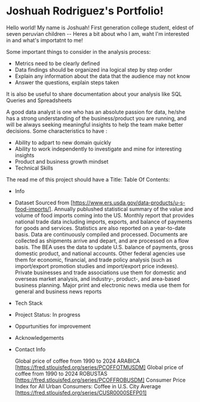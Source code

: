 # Joshuah Rodriguez's Portfolio!
Hello world!
My name is Joshuah! First generation college student, eldest of seven peruvian children --
Heres a bit about who I am, waht I'm interested in and what's importatnt to me! 

Some important things to consider in the analysis process: 
- Metrics need to be clearly defined
- Data findings should be organized ina logical step by step order
- Explain any information about the data that the audience may not know
- Answer the questions, explain steps taken 

It is also be useful to share documentation about your analysis like SQL Queries and Spreadsheets


A good data analyst is one who has an absolute passion for data, he/she has a strong understanding of the business/product you are running, and will be always seeking meaningful insights to help the team make better decisions.
Some characteristics to have :
- Ability to adpart to new domain quickly
- Ability to work independently to investigate and mine for interesting insights
- Product and business growth mindset
- Technical Skills

  
The read me of this project should have a 
Title: 
Table Of Contents: 
- Info
- Dataset
    Sourced from [https://www.ers.usda.gov/data-products/u-s-food-imports/]. Annually publushed statistical summary of the value and volume of food imports coming into the US. Monthly report that provides national trade data including imports, exports, and balance of payments for goods and services. Statistics are also reported on a year-to-date basis. Data are continuously compiled and processed. Documents are collected as shipments arrive and depart, and are processed on a flow basis. The BEA uses the data to update U.S. balance of payments, gross domestic product, and national accounts. Other federal agencies use them for economic, financial, and trade policy analysis (such as import/export promotion studies and import/export price indexes). Private businesses and trade associations use them for domestic and overseas market analysis, and industry-, product-, and area-based business planning. Major print and electronic news media use them for general and business news reports
- Tech Stack
- Project Status: In progress 
- Oppurtunities for improvement
- Acknowledgements
- Contact Info

  Global price of coffee from 1990 to 2024 ARABICA [https://fred.stlouisfed.org/series/PCOFFOTMUSDM]
   Global price of coffee from 1990 to 2024 ROBUSTAS [https://fred.stlouisfed.org/series/PCOFFROBUSDM]
   Consumer Price Index for All Urban Consumers: Coffee in U.S. City Average [https://fred.stlouisfed.org/series/CUSR0000SEFP01]
  
